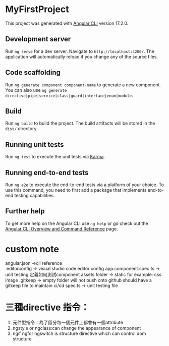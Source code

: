 # MyFirstProject

This project was generated with [Angular CLI](https://github.com/angular/angular-cli) version 17.2.0.

## Development server

Run `ng serve` for a dev server. Navigate to `http://localhost:4200/`. The application will automatically reload if you change any of the source files.

## Code scaffolding

Run `ng generate component component-name` to generate a new component. You can also use `ng generate directive|pipe|service|class|guard|interface|enum|module`.

## Build

Run `ng build` to build the project. The build artifacts will be stored in the `dist/` directory.

## Running unit tests

Run `ng test` to execute the unit tests via [Karma](https://karma-runner.github.io).

## Running end-to-end tests

Run `ng e2e` to execute the end-to-end tests via a platform of your choice. To use this command, you need to first add a package that implements end-to-end testing capabilities.

## Further help

To get more help on the Angular CLI use `ng help` or go check out the [Angular CLI Overview and Command Reference](https://angular.io/cli) page.

# custom note
angular.json ->cli reference   
.editorconfig -> visual studio code editor config
app.component.spec.ts -> unit testing 定義如何測試component
assets folder -> static for example: css image
.gitkeep -> empty folder will not push onto github should have a gitkeep file to maintain ci/cd
spec.ts -> unit testing file 
# 三種directive 指令：

1. 元件型指令：為了區分每一個元件上都會有一個attribute
2. ngstyle or ngclass:can change the appearance of component
3. ngif ngfor ngswitch is structure directive which can control dom structure 